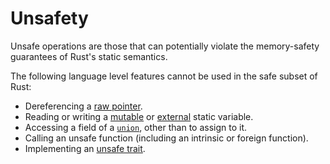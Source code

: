 # Unsafety

Unsafe operations are those that can potentially violate the memory-safety
guarantees of Rust's static semantics.

The following language level features cannot be used in the safe subset of
Rust:

- Dereferencing a [raw pointer].
- Reading or writing a [mutable] or [external] static variable.
- Accessing a field of a [`union`], other than to assign to it.
- Calling an unsafe function (including an intrinsic or foreign function).
- Implementing an [unsafe trait].

[`union`]: ../items/unions.md
[mutable]: ../items/static-items.md#mutable-statics
[external]: ../items/external-blocks.md
[raw pointer]: ../types/pointer.md
[unsafe trait]: ../items/traits.md#unsafe-traits
